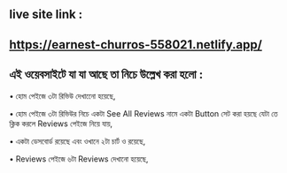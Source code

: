 ## live site link : 
## https://earnest-churros-558021.netlify.app/


## এই ওয়েবসাইটে যা যা আছে তা নিচে উল্লেখ করা হলো : 

  • হোম পেইজে ৩টা রিভিউ দেখানেো হয়েছে, 

  • হোম পেইজে ৩টা রিভিউর নিচে একটা See All Reviews নামে একটা Button সেট করা হয়ছে যেটা তে ক্লিক করলে Reviews পেইজে নিয়ে যায়,

  • একটা ডেসবোর্ড রয়েছে এবং ওখানে ২টা চার্ট ও রয়েছে, 

  • Reviews পেইজে ৬টা Reviews দেখানো হয়েছে,